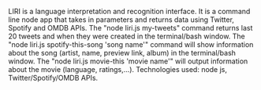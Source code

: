 LIRI is a language interpretation and recognition interface. It is a command line node app that takes in parameters and returns data using Twitter, Spotify and OMDB APIs. The "node liri.js my-tweets" command returns last 20 tweets and when they were created in the terminal/bash window. The "node liri.js spotify-this-song 'song name'" command will show information about the song (artist, name, preview link, album) in the terminal/bash window. The "node liri.js movie-this 'movie name'" will output information about the movie (language, ratings,...). Technologies used: node js, Twitter/Spotify/OMDB APIs. 
